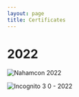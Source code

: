```yaml
---
layout: page
title: Certificates
---
```


# 2022

![Nahamcon 2022](https://user-images.githubusercontent.com/104336820/167515683-ab7cf630-9d63-4195-8c2e-5a6190e2f99a.png)


![Incognito 3 0 - 2022](https://user-images.githubusercontent.com/104336820/167515652-5e45b0a0-d71d-43ab-a6a7-ee12f9b02203.png)
